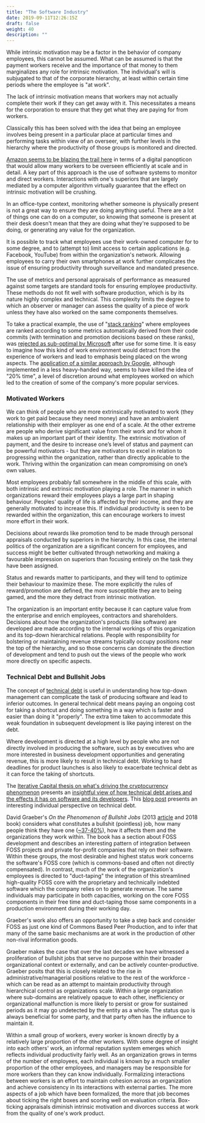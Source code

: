 ```yaml
---
title: "The Software Industry"
date: 2019-09-11T12:26:15Z
draft: false
weight: 40
description: ""
---
```



While intrinsic motivation may be a factor in the behavior of company employees, this cannot be assumed. What can be assumed is that the payment workers receive and the importance of that money to them marginalizes any role for intrinsic motivation. The individual's will is subjugated to that of the corporate hierarchy, at least within certain time periods where the employee is "at work". 

The lack of intrinsic motivation means that workers may not actually complete their work if they can get away with it. This necessitates a means for the corporation to ensure that they get what they are paying for from workers.

Classically this has been solved with the idea that being an employee involves being present in a particular place at particular times and performing tasks within view of an overseer, with further levels in the hierarchy where the productivity of those groups is monitored and directed.

[Amazon seems to be blazing the trail here](https://www.nytimes.com/2019/07/03/business/economy/amazon-warehouse-labor-robots.html) in terms of a digital panopticon that would allow many workers to be overseen efficiently at scale and in detail. A key part of this approach is the use of software systems to monitor and direct workers. Interactions with one's superiors that are largely mediated by a computer algorithm virtually guarantee that the effect on intrinsic motivation will be crushing.

In an office-type context, monitoring whether someone is physically present is not a great way to ensure they are doing anything useful. There are a lot of things one can do on a computer, so knowing that someone is present at their desk doesn't mean that they are doing what they're supposed to be doing, or generating any value for the organization. 

It is possible to track what employees use their work-owned computer for to some degree, and to (attempt to) limit access to certain applications (e.g. Facebook, YouTube) from within the organization's network. Allowing employees to carry their own smartphones at work further complicates the issue of ensuring productivity through surveillance and mandated presence.

The use of metrics and personal appraisals of performance as measured against some targets are standard tools for ensuring employee productivity. These methods do not fit well with software production, which is by its nature highly complex and technical. This complexity limits the degree to which an observer or manager can assess the quality of a piece of work unless they have also worked on the same components themselves.

To take a practical example, the use of "[stack ranking](https://www.forbes.com/sites/petercohan/2012/07/13/why-stack-ranking-worked-better-at-ge-than-microsoft/#2eadb5b53236)" where employees are ranked according to some metrics automatically derived from their code commits (with termination and promotion decisions based on these ranks), was [rejected as sub-optimal by Microsoft](https://www.forbes.com/sites/petercohan/2012/07/13/why-stack-ranking-worked-better-at-ge-than-microsoft/#2eadb5b53236) after use for some time. It is easy to imagine how this kind of work environment would detract from the experience of workers and lead to emphasis being placed on the wrong aspects. The [application of a similar approach by Google](https://qz.com/116196/google-engineers-insist-20-time-is-not-dead-its-just-turned-into-120-time/ ), although implemented in a less heavy-handed way, seems to have killed the idea of "20% time", a level of discretion around what employees worked on which led to the creation of some of the company's more popular services.

### Motivated Workers

We can think of people who are more extrinsically motivated to work (they work to get paid because they need money) and have an ambivalent relationship with their employer as one end of a scale. At the other extreme are people who derive significant value from their work and for whom it makes up an important part of their identity. The extrinsic motivation of payment, and the desire to increase one’s level of status and payment can be powerful motivators - but they are motivators to excel in relation to progressing within the organization, rather than directly applicable to the work. Thriving within the organization can mean compromising on one’s own values.

Most employees probably fall somewhere in the middle of this scale, with both intrinsic and extrinsic motivation playing a role. The manner in which organizations reward their employees plays a large part in shaping behaviour. Peoples' quality of life is affected by their income, and they are generally motivated to increase this. If individual productivity is seen to be rewarded within the organization, this can encourage workers to invest more effort in their work.

Decisions about rewards like promotion tend to be made through personal appraisals conducted by superiors in the hierarchy. In this case, the internal politics of the organization are a significant concern for employees, and success might be better cultivated through networking and making a favourable impression on superiors than focusing entirely on the task they have been assigned.

Status and rewards matter to participants, and they will tend to optimize their behaviour to maximize these. The more explicitly the rules of reward/promotion are defined, the more susceptible they are to being gamed, and the more they detract from intrinsic motivation. 

The organization is an important entity because it can capture value from the enterprise and enrich employees, contractors and shareholders. Decisions about how the organization's products (like software) are developed are made according to the internal workings of this organization and its top-down hierarchical relations. People with responsibility for bolstering or maintaining revenue streams typically occupy positions near the top of the hierarchy, and so those concerns can dominate the direction of development and tend to push out the views of the people who work more directly on specific aspects.

### Technical Debt and Bullshit Jobs

The concept of [technical debt](https://en.wikipedia.org/wiki/Technical_debt) is useful in understanding how top-down management can complicate the task of producing software and lead to inferior outcomes. In general technical debt means paying an ongoing cost for taking a shortcut and doing something in a way which is faster and easier than doing it "properly". The extra time taken to accommodate this weak foundation in subsequent development is like paying interest on the debt. 

Where development is directed at a high level by people who are not directly involved in producing the software, such as by executives who are more interested in business development opportunities and generating revenue, this is more likely to result in technical debt. Working to hard deadlines for product launches is also likely to exacerbate technical debt as it can force the taking of shortcuts.

The [Iterative Capital thesis on what's driving the cryptocurrency phenomenon](https://iterative.capital/thesis/) presents an [insightful view of  how technical debt arises and the effects it has on software and its developers](https://iterative.capital/section-ii/). This [blog post](https://daedtech.com/human-cost-tech-debt/) presents an interesting individual perspective on technical debt.

David Graeber's *On the Phenomenon of Bullshit Jobs* (2013 [article](https://strikemag.org/bullshit-jobs) and 2018 book) considers what constitutes a bullshit (pointless) job, how many people think they have one ([~37-40%](https://www.economist.com/open-future/2018/06/29/bullshit-jobs-and-the-yoke-of-managerial-feudalism)), how it affects them and the organizations they work within. The book has a section about FOSS development and describes an interesting pattern of integration between FOSS projects and private for-profit companies that rely on their software. Within these groups, the most desirable and highest status work concerns the software's FOSS core (which is commons-based and often not directly compensated). In contrast, much of the work of the organization's employees is directed to "duct-taping" the integration of this streamlined high-quality FOSS core with the proprietary and technically indebted software which the company relies on to generate revenue. The same individuals may participate in both capacities, working on the core FOSS components in their free time and duct-taping those same components in a production environment during their working day.

Graeber's work also offers an opportunity to take a step back and consider FOSS as just one kind of Commons Based Peer Production, and to infer that many of the same basic mechanisms are at work in the production of other non-rival information goods. 

Graeber makes the case that over the last decades we have witnessed a proliferation of bullshit jobs that serve no purpose within their broader organizational context or externally, and can be actively counter-productive.  Graeber posits that this is closely related to the rise in administrative/managerial positions relative to the rest of the workforce - which can be read as an attempt to maintain productivity through hierarchical control as organizations scale. Within a large organization where sub-domains are relatively opaque to each other, inefficiency or organizational malfunction is more likely to persist or grow for sustained periods as it may go undetected by the entity as a whole. The status quo is always beneficial for some party, and that party often has the influence to maintain it.

Within a small group of workers, every worker is known directly by a relatively large proportion of the other workers. With some degree of insight into each others' work, an informal reputation system emerges which reflects individual productivity fairly well. As an organization grows in terms of the number of employees, each individual is known by a much smaller proportion of the other employees, and managers may be responsible for more workers than they can know individually. Formalizing interactions between workers is an effort to maintain cohesion across an organization and achieve consistency in its interactions with external parties. The more aspects of a job which have been formalized, the more that job becomes about ticking the right boxes and scoring well on evaluation criteria. Box-ticking appraisals diminish intrinsic motivation and divorces success at work from the quality of one's work product.

